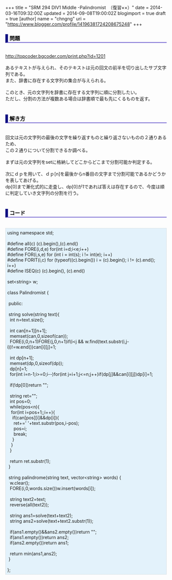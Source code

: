 +++
title = "SRM 294 DIV1 Middle -Palindromist　（復習××）"
date = 2014-03-16T09:32:00Z
updated = 2014-09-08T19:00:02Z
blogimport = true
draft = true
[author]
	name = "chngng"
	uri = "https://www.blogger.com/profile/14196381724208675248"
+++

<div dir="ltr" style="text-align: left;" trbidi="on"><h3 style="border-bottom: 2px solid slateblue; border-left: 8px solid navy; color: black; padding: 0px 0px 1px 5px;">問題 </h3><br /><a href="http://topcoder.bgcoder.com/print.php?id=1201" target="_blank">http://topcoder.bgcoder.com/print.php?id=1201</a><br /><br />あるテキストが与えられ、そのテキストは元の回文の前半を切り出したサブ文字列である。<br />また、辞書に存在する文字列の集合が与えられる。<br /><br />このとき、元の文字列を辞書に存在する文字列に順に分割したい。<br />ただし、分割の方法が複数ある場合は辞書順で最も先にくるものを返す。<br /><br /><h3 style="border-bottom: 2px solid slateblue; border-left: 8px solid navy; color: black; padding: 0px 0px 1px 5px;">解き方 </h3><br />回文は元の文字列の最後の文字を繰り返すものと繰り返さないものの２通りあるため、<br />この２通りについて分割できるか調べる。<br /><br />まずは元の文字列をsetに格納してどこからどこまで分割可能か判定する。<br /><br />次にｄｐを用いて、ｄｐ[n]を最後からn番目の文字まで分割可能であるかどうかを表してあげる。<br />dp[0]まで漸化式的に走査し、dp[0]が1であれば答えは存在するので、今度は順に判定していき文字列の分割を行う。<br /><br /><h3 style="border-bottom: 2px solid slateblue; border-left: 8px solid navy; color: black; padding: 0px 0px 1px 5px;">コード </h3><br /><div style="background-color: #e3f2fb; border: 1px dotted #CCCCCC; padding: 5px;">using namespace std;<br /><br />#define all(c) (c).begin(),(c).end()<br />#define FORE(i,d,e) for(int i=d;i&lt;e;i++)<br />#define FOR(i,s,e) for (int i = int(s); i != int(e); i++)<br />#define FORIT(i,c) for (typeof((c).begin()) i = (c).begin(); i != (c).end(); i++)<br />#define ISEQ(c) (c).begin(), (c).end()<br /><br />set&lt;string&gt; w;<br /><br />class Palindromist {<br /><br /><span class="Apple-tab-span" style="white-space: pre;"> </span>public:<br /><br /><span class="Apple-tab-span" style="white-space: pre;"> </span>string solve(string text){<br /><span class="Apple-tab-span" style="white-space: pre;">  </span>int n=text.size();<br /><br /><span class="Apple-tab-span" style="white-space: pre;">  </span>int can[n+1][n+1];<br /><span class="Apple-tab-span" style="white-space: pre;">  </span>memset(can,0,sizeof(can));<br /><span class="Apple-tab-span" style="white-space: pre;">  </span>FORE(i,0,n+1)FORE(j,0,n+1)if(i&lt;j &amp;&amp; w.find(text.substr(i,j-i))!=w.end())can[i][j]=1;<br /><br /><span class="Apple-tab-span" style="white-space: pre;">  </span>int dp[n+1];<br /><span class="Apple-tab-span" style="white-space: pre;">  </span>memset(dp,0,sizeof(dp));<br /><span class="Apple-tab-span" style="white-space: pre;">  </span>dp[n]=1;<br /><span class="Apple-tab-span" style="white-space: pre;">  </span>for(int i=n-1;i&gt;=0;i--)for(int j=i+1;j&lt;=n;j++)if(dp[j]&amp;&amp;can[i][j])dp[i]=1;<br /><br /><span class="Apple-tab-span" style="white-space: pre;">  </span>if(!dp[0])return "";<br /><br /><span class="Apple-tab-span" style="white-space: pre;">  </span>string ret="";<br /><span class="Apple-tab-span" style="white-space: pre;">  </span>int pos=0;<br /><span class="Apple-tab-span" style="white-space: pre;">  </span>while(pos&lt;n){<br /><span class="Apple-tab-span" style="white-space: pre;">   </span>for(int i=pos+1;;i++){<br /><span class="Apple-tab-span" style="white-space: pre;">    </span>if(can[pos][i]&amp;&amp;dp[i]){<br /><span class="Apple-tab-span" style="white-space: pre;">     </span>ret+=' '+text.substr(pos,i-pos);<br /><span class="Apple-tab-span" style="white-space: pre;">     </span>pos=i;<br /><span class="Apple-tab-span" style="white-space: pre;">     </span>break;<br /><span class="Apple-tab-span" style="white-space: pre;">    </span>}<br /><span class="Apple-tab-span" style="white-space: pre;">   </span>}<br /><span class="Apple-tab-span" style="white-space: pre;">  </span>}<br /><br /><span class="Apple-tab-span" style="white-space: pre;">  </span>return ret.substr(1);<br /><span class="Apple-tab-span" style="white-space: pre;"> </span>}<br /><br /><span class="Apple-tab-span" style="white-space: pre;"> </span>string palindrome(string text, vector&lt;string&gt; words) {<br /><span class="Apple-tab-span" style="white-space: pre;">  </span>w.clear();<br /><span class="Apple-tab-span" style="white-space: pre;">  </span>FORE(i,0,words.size())w.insert(words[i]);<br /><br /><span class="Apple-tab-span" style="white-space: pre;">  </span>string text2=text;<br /><span class="Apple-tab-span" style="white-space: pre;">  </span>reverse(all(text2));<br /><br /><span class="Apple-tab-span" style="white-space: pre;">  </span>string ans1=solve(text+text2);<br /><span class="Apple-tab-span" style="white-space: pre;">  </span>string ans2=solve(text+text2.substr(1));<br /><br /><span class="Apple-tab-span" style="white-space: pre;">  </span>if(ans1.empty()&amp;&amp;ans2.empty())return "";<br /><span class="Apple-tab-span" style="white-space: pre;">  </span>if(ans1.empty())return ans2;<br /><span class="Apple-tab-span" style="white-space: pre;">  </span>if(ans2.empty())return ans1;<br /><br /><span class="Apple-tab-span" style="white-space: pre;">  </span>return min(ans1,ans2);<br /><span class="Apple-tab-span" style="white-space: pre;"> </span>}<br /><br />};</div></div>
